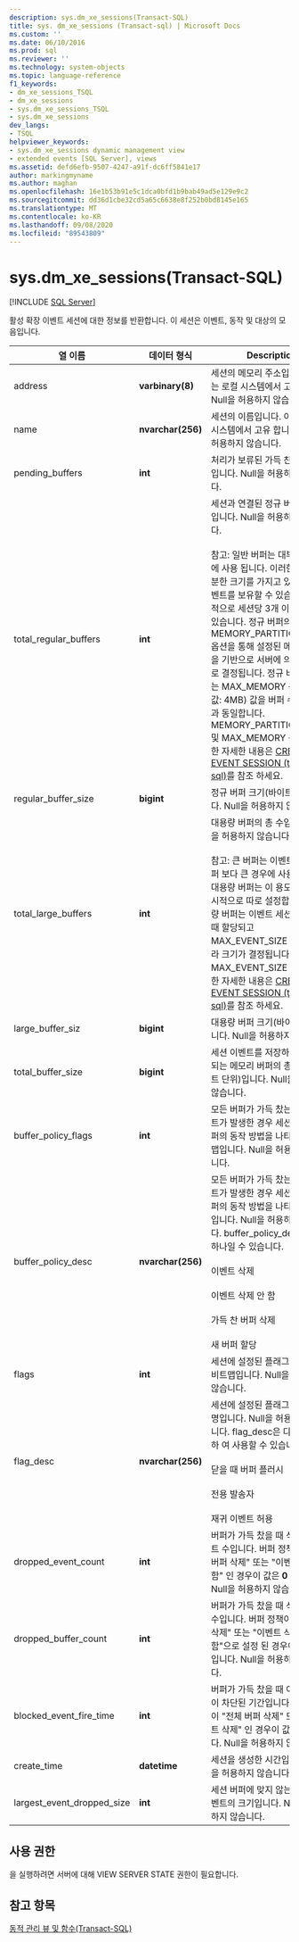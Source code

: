 ```yaml
---
description: sys.dm_xe_sessions(Transact-SQL)
title: sys. dm_xe_sessions (Transact-sql) | Microsoft Docs
ms.custom: ''
ms.date: 06/10/2016
ms.prod: sql
ms.reviewer: ''
ms.technology: system-objects
ms.topic: language-reference
f1_keywords:
- dm_xe_sessions_TSQL
- dm_xe_sessions
- sys.dm_xe_sessions_TSQL
- sys.dm_xe_sessions
dev_langs:
- TSQL
helpviewer_keywords:
- sys.dm_xe_sessions dynamic management view
- extended events [SQL Server], views
ms.assetid: defd6efb-9507-4247-a91f-dc6ff5841e17
author: markingmyname
ms.author: maghan
ms.openlocfilehash: 16e1b53b91e5c1dca0bfd1b9bab49ad5e129e9c2
ms.sourcegitcommit: dd36d1cbe32cd5a65c6638e8f252b0bd8145e165
ms.translationtype: MT
ms.contentlocale: ko-KR
ms.lasthandoff: 09/08/2020
ms.locfileid: "89543809"
---
```

# <a name="sysdm_xe_sessions-transact-sql"></a>sys.dm_xe_sessions(Transact-SQL)
[!INCLUDE [SQL Server](../../includes/applies-to-version/sqlserver.md)]

  활성 확장 이벤트 세션에 대한 정보를 반환합니다. 이 세션은 이벤트, 동작 및 대상의 모음입니다.  
    
|열 이름|데이터 형식|Description|  
|-----------------|---------------|-----------------|  
|address|**varbinary(8)**|세션의 메모리 주소입니다. 주소는 로컬 시스템에서 고유 합니다. Null을 허용하지 않습니다.|  
|name|**nvarchar(256)**|세션의 이름입니다. 이름은 로컬 시스템에서 고유 합니다. Null을 허용하지 않습니다.|  
|pending_buffers|**int**|처리가 보류된 가득 찬 버퍼의 수입니다. Null을 허용하지 않습니다.|  
|total_regular_buffers|**int**|세션과 연결된 정규 버퍼의 총 수입니다. Null을 허용하지 않습니다.<br /><br /> 참고: 일반 버퍼는 대부분의 시간에 사용 됩니다. 이러한 버퍼는 충분한 크기를 가지고 있어 많은 이벤트를 보유할 수 있습니다. 일반적으로 세션당 3개 이상의 버퍼가 있습니다. 정규 버퍼의 수는 MEMORY_PARTITION_MODE 옵션을 통해 설정된 메모리 분할을 기반으로 서버에 의해 자동으로 결정됩니다. 정규 버퍼의 크기는 MAX_MEMORY 옵션(기본값: 4MB) 값을 버퍼 수로 나눈 것과 동일합니다. MEMORY_PARTITION_MODE 및 MAX_MEMORY 옵션에 대 한 자세한 내용은 [CREATE EVENT SESSION &#40;transact-sql&#41;](../../t-sql/statements/create-event-session-transact-sql.md)를 참조 하세요.|  
|regular_buffer_size|**bigint**|정규 버퍼 크기(바이트 단위)입니다. Null을 허용하지 않습니다.|  
|total_large_buffers|**int**|대용량 버퍼의 총 수입니다. Null을 허용하지 않습니다.<br /><br /> 참고: 큰 버퍼는 이벤트가 정규 버퍼 보다 큰 경우에 사용 됩니다. 대용량 버퍼는 이 용도에 맞게 명시적으로 따로 설정합니다. 대용량 버퍼는 이벤트 세션이 시작될 때 할당되고 MAX_EVENT_SIZE 옵션에 따라 크기가 결정됩니다. MAX_EVENT_SIZE 옵션에 대 한 자세한 내용은 [CREATE EVENT SESSION &#40;transact-sql&#41;](../../t-sql/statements/create-event-session-transact-sql.md)를 참조 하세요.|  
|large_buffer_siz|**bigint**|대용량 버퍼 크기(바이트 단위)입니다. Null을 허용하지 않습니다.|  
|total_buffer_size|**bigint**|세션 이벤트를 저장하는 데 사용되는 메모리 버퍼의 총 크기(바이트 단위)입니다. Null을 허용하지 않습니다.|  
|buffer_policy_flags|**int**|모든 버퍼가 가득 찼는데 새 이벤트가 발생한 경우 세션 이벤트 버퍼의 동작 방법을 나타내는 비트맵입니다. Null을 허용하지 않습니다.|  
|buffer_policy_desc|**nvarchar(256)**|모든 버퍼가 가득 찼는데 새 이벤트가 발생한 경우 세션 이벤트 버퍼의 동작 방법을 나타내는 설명입니다.  Null을 허용하지 않습니다. buffer_policy_desc 다음 중 하나일 수 있습니다.<br /><br /> 이벤트 삭제<br /><br /> 이벤트 삭제 안 함<br /><br /> 가득 찬 버퍼 삭제<br /><br /> 새 버퍼 할당|  
|flags|**int**|세션에 설정된 플래그를 나타내는 비트맵입니다. Null을 허용하지 않습니다.|  
|flag_desc|**nvarchar(256)**|세션에 설정된 플래그에 대한 설명입니다.  Null을 허용하지 않습니다. flag_desc은 다음을 조합 하 여 사용할 수 있습니다.<br /><br /> 닫을 때 버퍼 플러시<br /><br /> 전용 발송자<br /><br /> 재귀 이벤트 허용|  
|dropped_event_count|**int**|버퍼가 가득 찼을 때 삭제된 이벤트 수입니다. 버퍼 정책이 "전체 버퍼 삭제" 또는 "이벤트 삭제 안 함" 인 경우이 값은 **0** 입니다. Null을 허용하지 않습니다.|  
|dropped_buffer_count|**int**|버퍼가 가득 찼을 때 삭제된 버퍼 수입니다. 버퍼 정책이 "이벤트 삭제" 또는 "이벤트 삭제 안 함"으로 설정 된 경우이 값은 **0** 입니다. Null을 허용하지 않습니다.|  
|blocked_event_fire_time|**int**|버퍼가 가득 찼을 때 이벤트 발생이 차단된 기간입니다. 버퍼 정책이 "전체 버퍼 삭제" 또는 "이벤트 삭제" 인 경우이 값은 **0** 입니다. Null을 허용하지 않습니다.|  
|create_time|**datetime**|세션을 생성한 시간입니다. Null을 허용하지 않습니다.|  
|largest_event_dropped_size|**int**|세션 버퍼에 맞지 않는 가장 큰 이벤트의 크기입니다. Null을 허용하지 않습니다.|  
  
## <a name="permissions"></a>사용 권한  
 을 실행하려면 서버에 대해 VIEW SERVER STATE 권한이 필요합니다.  
  
## <a name="see-also"></a>참고 항목  
 [동적 관리 뷰 및 함수&#40;Transact-SQL&#41;](~/relational-databases/system-dynamic-management-views/system-dynamic-management-views.md)  
  
  

